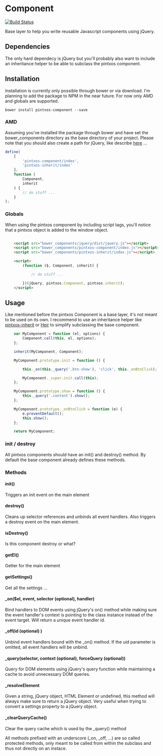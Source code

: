 # Component

[![Build Status](https://travis-ci.org/pintxos/Component.svg?branch=master)](https://travis-ci.org/pintxos/Component)

Base layer to help you write reusable Javascript components using jQuery.

## Dependencies

The only hard dependecy is jQuery but you'll probably also want to include an inheritance helper to be able to subclass the pintxos component.

## Installation

Installation is currently only possible through bower or via download. I'm planning to add the package to NPM in the near future. For now only AMD and globals are supported.

```
bower install pintxos-component --save
```

### AMD
Assuming you've installed the package through bower and have set the bower_components directory as the base directory of your project. Please note that you should also create a path for jQuery, like describe [here](http://requirejs.org/docs/jquery.html) ...

``` javascript
define(
	[
		'pintxos-component/index', 
		'pintxos-inherit/index'
	],
	function (
		Component,
		inherit
	) {
		// do stuff ...
	}
);
```

### Globals

When using the pintxos component by including script tags, you'll notice that a pintxos object is added to the window object. 

``` html
	
	<script src="bower_components/jquery/dist/jquery.js"></script>
	<script src="bower_components/pintxos-component/index.js"></script>
	<script src="bower_components/pintxos-inherit/index.js"></script>

	<script>
		(function ($, Component, inherit) {

			// do stuff ...

		})(jQuery, pintxos.Component, pintxos.inherit);
	</script>
```


## Usage

Like mentioned before the pintxos Component is a base layer, it's not meant to be used on its own. I recommend to use an inheritance helper like [pintxos-inherit](https://github.com/pintxos/inherit) or [Heir](https://github.com/Wolfy87/Heir) to simplify subclassing the base component.

```javascript
	var MyComponent = function (el, options) {
		Component.call(this, el, options);
	};

	inherit(MyComponent, Component);

	MyComponent.prototype.init = function () {

		this._on(this._query('.btn-show'), 'click', this._onBtnClick);

		MyComponent._super.init.call(this);
	};

	MyComponent.prototype.show = function () {
		this._query('.content').show();
	};

	MyComponent.prototype._onBtnClick = function (e) {
		e.preventDefault();
		this.show();
	};

	return MyComponent;
```
### init / destroy

All pintxos components should have an init() and destroy() method. By default the base component already defines these methods. 

### Methods

#### init()
Triggers an init event on the main element 

#### destroy()
Cleans up selector references and unbinds all event handlers. Also triggers a destroy event on the main element.

#### isDestroy()
Is this component destroy or what?

#### getEl()
Getter for the main element

#### getSettings()
Get all the settings ...

#### _on($el, event, selector (optional), handler)
Bind handlers to DOM events using jQuery's on() method while making sure the event handler's context is pointing to the class instance instead of the event target. Will return a unique event handler id.

#### _off(id (optional) )
Unbind event handlers bound with the _on() method. If the uid parameter is omitted, all event handlers will be unbind.

#### _query(selector, context (optional), forceQuery (optional))
Query for DOM elements using jQuery's query function while maintaining a cache to avoid unnecessary DOM queries.

#### _resolveElement
Given a string, jQuery object, HTML Element or undefined, this method will always make sure to return a jQuery object. Very useful when trying to convert a settings property to a jQuery object.

#### _clearQueryCache()
Clear the query cache which is used by the _query() method

All methods prefixed with an underscore (_on, _off, ...) are so called protected methods, only meant to be called from within the subclass and thus not directly on an instace.

